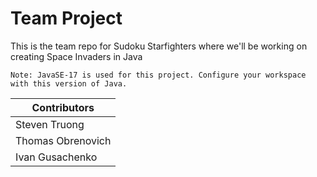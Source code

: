# Team Project

This is the team repo for Sudoku Starfighters where we'll
be working on creating Space Invaders in Java

`Note: JavaSE-17 is used for this project. Configure your workspace with this version of Java.`

| Contributors      |
| ----------------- |
| Steven Truong     |
| Thomas Obrenovich |
| Ivan Gusachenko   |
